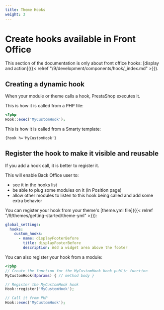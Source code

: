```yaml
---
title: Theme Hooks
weight: 3
---
```


# Create hooks available in Front Office

This section of the documentation is only about front office hooks: [display and action]({{< relref "/9/development/components/hook/_index.md" >}}).

## Creating a dynamic hook

When your module or theme calls a hook, PrestaShop executes it.

This is how it is called from a PHP file:

```php
<?php
Hook::exec('MyCustomHook');
```

This is how it is called from a Smarty template:

```html
{hook h='MyCustomHook'}
```

## Register the hook to make it visible and reusable

If you add a hook call, it is better to register it.

This will enable Back Office user to:
- see it in the hooks list
- be able to plug some modules on it (in Position page)
- allow other modules to listen to this hook being called and add some extra behavior

You can register your hook from your theme's [theme.yml file]({{< relref "/9/themes/getting-started/theme-yml" >}}):

```yaml
global_settings:
  hooks:
    custom_hooks:
      - name: displayFooterBefore
        title: displayFooterBefore
        description: Add a widget area above the footer
```

You can also register your hook from a module:

```php
<?php
// Create the function for the MyCustomHook hook public function
MyCustomHook($params) { // method body }

// Register the MyCustomHook hook
Hook::register('MyCustomHook');

// Call it from PHP
Hook::exec('MyCustomHook');
```
